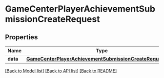 # GameCenterPlayerAchievementSubmissionCreateRequest

## Properties
Name | Type | Description | Notes
------------ | ------------- | ------------- | -------------
**data** | [**GameCenterPlayerAchievementSubmissionCreateRequestData**](GameCenterPlayerAchievementSubmissionCreateRequestData.md) |  | 

[[Back to Model list]](../README.md#documentation-for-models) [[Back to API list]](../README.md#documentation-for-api-endpoints) [[Back to README]](../README.md)


